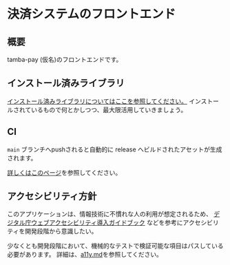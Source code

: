 # 決済システムのフロントエンド

## 概要

tamba-pay (仮名)のフロントエンドです。

## インストール済みライブラリ

[インストール済みライブラリについてはここを参照してください。](./docs/installed-library.md)
インストールされているもので何とかしつつ、最大限活用していきましょう。

## CI

`main` ブランチへpushされると自動的に release へビルドされたアセットが生成されます。

[詳しくはこのページ](./CI/README.md)を参照してください。

## アクセシビリティ方針

このアプリケーションは、情報技術に不慣れな人の利用が想定されるため、
[デジタル庁ウェブアクセシビリティ導入ガイドブック](https://www.digital.go.jp/resources/introduction-to-web-accessibility-guidebook)
などを参考にアクセシビリティを開発段階から意識したい。

少なくとも開発段階において、機械的なテストで検証可能な項目はパスしている必要があります。
詳細は、[a11y.md](./docs/a11y.md)を参照してください。
